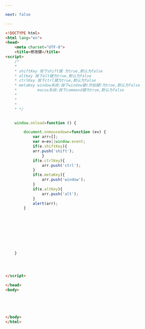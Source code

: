 ```yaml
---

next: false

---
```




<BlogInfo id="294" title="84.修改键" author="白日梦想猿" pv=0 read_times=0 pre_cost_time="0分44秒" category="js学习" tag_list="['js学习']" create_time="2021.01.06 19:00:08" update_time="2021.01.06 19:11:36" />

```html
<!DOCTYPE html>
<html lang="en">
<head>
    <meta charset="UTF-8">
    <title>修改键</title>
<script>
    /*
    *
    * shiftKey 按下shift键 为true,默认为false
    * altkey 按下alt键为true,默认为false
    * ctrlKey 按下ctrl键为true,默认为false
    * metaKey window系统:按下window键(开始键)为true,默认为false
    *         macos系统:按下command键为true,默认为false
    *
    *
    *
    * */


    window.onload=function () {

        document.onmousedown=function (ev) {
            var arr=[];
            var e=ev||window.event;
            if(e.shiftKey){
            arr.push('shift');
                }
            if(e.ctrlKey){
                arr.push('ctrl');
            }
            if(e.metaKey){
                arr.push('window');
            }
            if(e.altKey){
                arr.push('alt');
            }
            alert(arr);
        }









    }




</script>

</head>
<body>





</body>
</html>
```



<ActionBox />
